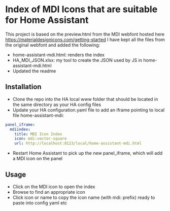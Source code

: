 # Index of MDI Icons that are suitable for Home Assistant

This project is based on the preview.html from the MDI webfont hosted here https://materialdesignicons.com/getting-started
I have kept all the files from the original webfont and added the following:

- home-assistant-mdi.html: renders the index
- HA_MDI_JSON.xlsx: my tool to create the JSON used by JS in home-assistant-mdi.html
- Updated the readme

## Installation

- Clone the repo into the HA local www folder that should be located in the same directory as your HA config files
- Update your HA configuration.yaml file to add an iframe pointing to local file home-assistant-mdi:
```yaml
panel_iframe:
  mdiindex:
    title: MDI Icon Index
    icon: mdi:vector-square
    url: http://localhost:8123/local/home-assistant-mdi.html
```
- Restart Home Assistant to pick up the new panel_iframe, which will add a MDI icon on the panel

## Usage

- Click on the MDI icon to open the index
- Browse to find an appropriate icon
- Click icon or name to copy the icon name (with mdi: prefix) ready to paste into config yaml etc
